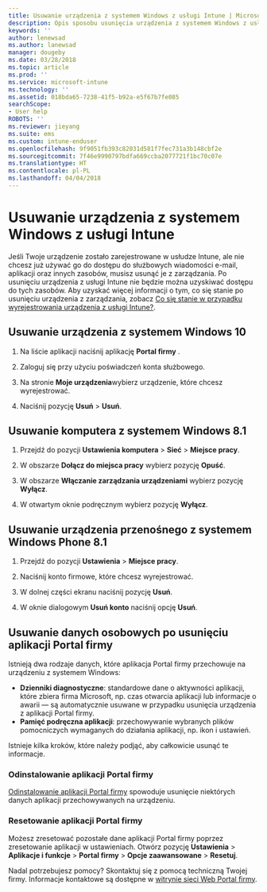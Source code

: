```yaml
---
title: Usuwanie urządzenia z systemem Windows z usługi Intune | Microsoft Docs
description: Opis sposobu usunięcia urządzenia z systemem Windows z usługi Intune
keywords: ''
author: lenewsad
ms.author: lanewsad
manager: dougeby
ms.date: 03/28/2018
ms.topic: article
ms.prod: ''
ms.service: microsoft-intune
ms.technology: ''
ms.assetid: 018bda65-7238-41f5-b92a-e5f67b7fe085
searchScope:
- User help
ROBOTS: ''
ms.reviewer: jieyang
ms.suite: ems
ms.custom: intune-enduser
ms.openlocfilehash: 9f9051fb393c82031d581f7fec731a3b148cbf2e
ms.sourcegitcommit: 7f46e9990797bdfa669ccba2077721f1bc70c07e
ms.translationtype: HT
ms.contentlocale: pl-PL
ms.lasthandoff: 04/04/2018
---
```

# <a name="remove-your-windows-device-from-intune"></a>Usuwanie urządzenia z systemem Windows z usługi Intune

Jeśli Twoje urządzenie zostało zarejestrowane w usłudze Intune, ale nie chcesz już używać go do dostępu do służbowych wiadomości e-mail, aplikacji oraz innych zasobów, musisz usunąć je z zarządzania. Po usunięciu urządzenia z usługi Intune nie będzie można uzyskiwać dostępu do tych zasobów. Aby uzyskać więcej informacji o tym, co się stanie po usunięciu urządzenia z zarządzania, zobacz [Co się stanie w przypadku wyrejestrowania urządzenia z usługi Intune?](what-happens-if-you-unenroll-your-device-from-intune-windows.md).

## <a name="remove-your-windows-10-device"></a>Usuwanie urządzenia z systemem Windows 10

1.  Na liście aplikacji naciśnij aplikację **Portal firmy** .

2.  Zaloguj się przy użyciu poświadczeń konta służbowego.

3.  Na stronie **Moje urządzenia**wybierz urządzenie, które chcesz wyrejestrować.

4.  Naciśnij pozycję **Usuń** &gt; **Usuń**.

## <a name="remove-your-windows-81-computer"></a>Usuwanie komputera z systemem Windows 8.1

1.  Przejdź do pozycji **Ustawienia komputera** &gt; **Sieć** &gt; **Miejsce pracy**.

2.  W obszarze **Dołącz do miejsca pracy** wybierz pozycję **Opuść**.

3.  W obszarze **Włączanie zarządzania urządzeniami** wybierz pozycję **Wyłącz**.

4.  W otwartym oknie podręcznym wybierz pozycję **Wyłącz**.

## <a name="remove-your-windows-phone-81-mobile-device"></a>Usuwanie urządzenia przenośnego z systemem Windows Phone 8.1

1.  Przejdź do pozycji **Ustawienia** &gt; **Miejsce pracy**.

2.  Naciśnij konto firmowe, które chcesz wyrejestrować.

3.  W dolnej części ekranu naciśnij pozycję **Usuń**.

4.  W oknie dialogowym **Usuń konto** naciśnij opcję **Usuń**.

## <a name="removing-your-personal-information-after-removing-the-company-portal"></a>Usuwanie danych osobowych po usunięciu aplikacji Portal firmy

Istnieją dwa rodzaje danych, które aplikacja Portal firmy przechowuje na urządzeniu z systemem Windows:

-   **Dzienniki diagnostyczne**: standardowe dane o aktywności aplikacji, które zbiera firma Microsoft, np. czas otwarcia aplikacji lub informacje o awarii — są automatycznie usuwane w przypadku usunięcia urządzenia z aplikacji Portal firmy.
-   **Pamięć podręczna aplikacji**: przechowywanie wybranych plików pomocniczych wymaganych do działania aplikacji, np. ikon i ustawień.

Istnieje kilka kroków, które należy podjąć, aby całkowicie usunąć te informacje.

### <a name="uninstall-the-company-portal"></a>Odinstalowanie aplikacji Portal firmy  

[Odinstalowanie aplikacji Portal firmy](https://support.microsoft.com/help/4028003/windows-10-uninstall-apps-and-programs) spowoduje usunięcie niektórych danych aplikacji przechowywanych na urządzeniu.  

### <a name="reset-the-company-portal"></a>Resetowanie aplikacji Portal firmy

Możesz zresetować pozostałe dane aplikacji Portal firmy poprzez zresetowanie aplikacji w ustawieniach. Otwórz pozycję **Ustawienia** > **Aplikacje i funkcje** > **Portal firmy** > **Opcje zaawansowane** > **Resetuj**.

Nadal potrzebujesz pomocy? Skontaktuj się z pomocą techniczną Twojej firmy. Informacje kontaktowe są dostępne w [witrynie sieci Web Portal firmy](https://portal.manage.microsoft.com#HelpDeskDialog).